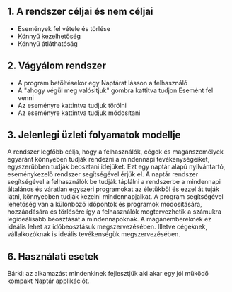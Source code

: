 ## 1. A rendszer céljai és nem céljai
 - Események fel vétele és törlése 
 - Könnyű kezelhetőség
 - Könnyű átláthatóság

## 2. Vágyálom rendszer
- A program betöltésekor egy Naptárat lásson a felhasználó 
- A "ahogy végül meg valósitjuk" gombra kattitva tudjon Esemént fel venni
- Az eseményre kattintva tudjuk törölni 
- Az eseményre kattintva tudjuk módosítani


## 3.  Jelenlegi üzleti folyamatok modellje
A rendszer legfőbb célja, hogy a felhasználók, cégek és magánszemélyek egyaránt könnyeben tudják rendezni a mindennapi tevékenységeiket, egyszerűbben tudják beosztani idejüket. Ezt egy naptár alapú nyilvántartó, eseménykezelő rendszer segítségével érjük el. A naptár rendszer segítségével a felhasználók be tudják táplálni a rendszerbe a mindennapi általános és váratlan egyszeri programokat az életükből és ezzel át tuják látni, könnyebben tudják kezelni mindennapjaikat. A program segítségével lehetőség van a különböző időpontok és programok módosítására, hozzáadására és törlésére így a felhasználók megtervezhetik a számukra legideálisabb beosztását a mindennapoknak. A magánembereknek ez ideális lehet az időbeosztásuk megszervezésében. Illetve cégeknek, vállalkozóknak is ideális tevékenségük megszervezésében.


## 6. Használati esetek
Bárki: az alkamazást mindenkinek fejlesztjük aki akar egy jól müködő kompakt Naptár applikációt.
